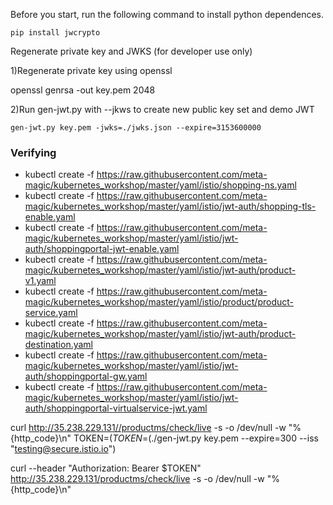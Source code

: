 Before you start, run the following command to install python dependences.

```
pip install jwcrypto
```
Regenerate private key and JWKS (for developer use only)

 1)Regenerate private key using openssl
 
openssl genrsa -out key.pem 2048

2)Run gen-jwt.py with --jkws to create new public key set and demo JWT

    gen-jwt.py key.pem -jwks=./jwks.json --expire=3153600000 

### Verifying #####
- kubectl create -f https://raw.githubusercontent.com/meta-magic/kubernetes_workshop/master/yaml/istio/shopping-ns.yaml
- kubectl create -f https://raw.githubusercontent.com/meta-magic/kubernetes_workshop/master/yaml/istio/jwt-auth/shopping-tls-enable.yaml
- kubectl create -f https://raw.githubusercontent.com/meta-magic/kubernetes_workshop/master/yaml/istio/jwt-auth/shoppingportal-jwt-enable.yaml
- kubectl create -f https://raw.githubusercontent.com/meta-magic/kubernetes_workshop/master/yaml/istio/jwt-auth/product-v1.yaml
- kubectl create -f https://raw.githubusercontent.com/meta-magic/kubernetes_workshop/master/yaml/istio/product/product-service.yaml
- kubectl create -f https://raw.githubusercontent.com/meta-magic/kubernetes_workshop/master/yaml/istio/jwt-auth/product-destination.yaml
- kubectl create -f https://raw.githubusercontent.com/meta-magic/kubernetes_workshop/master/yaml/istio/jwt-auth/shoppingportal-gw.yaml
- kubectl create -f https://raw.githubusercontent.com/meta-magic/kubernetes_workshop/master/yaml/istio/jwt-auth/shoppingportal-virtualservice-jwt.yaml


curl http://35.238.229.131//productms/check/live -s -o /dev/null -w "%{http_code}\n"
 TOKEN=$(TOKEN=$(./gen-jwt.py key.pem --expire=300 --iss "testing@secure.istio.io")


 curl --header "Authorization: Bearer $TOKEN" http://35.238.229.131/productms/check/live -s -o /dev/null -w "%{http_code}\n"

